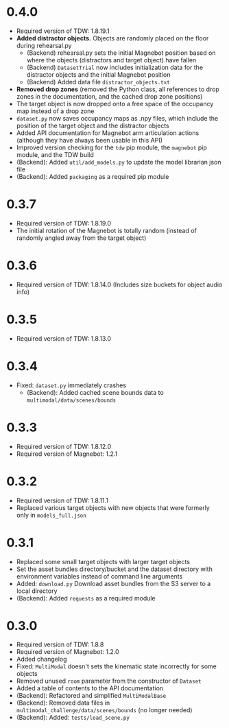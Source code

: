 # 0.4.0

- Required version of TDW: 1.8.19.1
- **Added distractor objects.** Objects are randomly placed on the floor during rehearsal.py
  - (Backend) rehearsal.py sets the initial Magnebot position based on where the objects (distractors and target object) have fallen
  - (Backend) `DatasetTrial` now includes initialization data for the distractor objects and the initial Magnebot position
  - (Backend) Added data file `distractor_objects.txt`
- **Removed drop zones** (removed the Python class, all references to drop zones in the documentation, and the cached drop zone positions)
- The target object is now dropped onto a free space of the occupancy map instead of a drop zone
- `dataset.py` now saves occupancy maps as .npy files, which include the position of the target object and the distractor objects
- Added API documentation for Magnebot arm articulation actions (although they have always been usable in this API)
- Improved version checking for the `tdw` pip module, the `magnebot` pip module, and the TDW build
- (Backend): Added `util/add_models.py` to update the model librarian json file
- (Backend): Added `packaging` as a required pip module

# 0.3.7

- Required version of TDW: 1.8.19.0
- The initial rotation of the Magnebot is totally random (instead of randomly angled away from the target object)

# 0.3.6

- Required version of TDW: 1.8.14.0 (Includes size buckets for object audio info)

# 0.3.5

- Required version of TDW: 1.8.13.0

# 0.3.4

- Fixed: `dataset.py` immediately crashes
  - (Backend): Added cached scene bounds data to `multimodal/data/scenes/bounds`

# 0.3.3

- Required version of TDW: 1.8.12.0
- Required version of Magnebot: 1.2.1

# 0.3.2

- Required version of TDW: 1.8.11.1
- Replaced various target objects with new objects that were formerly only in `models_full.json`

# 0.3.1

- Replaced some small target objects with larger target objects
- Set the asset bundles directory/bucket and the dataset directory with environment variables instead of command line arguments
- Added: `download.py` Download asset bundles from the S3 server to a local directory
- (Backend): Added `requests` as a required module

# 0.3.0

- Required version of TDW: 1.8.8
- Required version of Magnebot: 1.2.0
- Added changelog
- Fixed: `MultiModal` doesn't sets the kinematic state incorrectly for some objects
- Removed unused `room` parameter from the constructor of `Dataset`
- Added a table of contents to the API documentation
- (Backend): Refactored and simplified `MultiModalBase`
- (Backend): Removed data files in `multimodal_challenge/data/scenes/bounds` (no longer needed)
- (Backend): Added: `tests/load_scene.py`

